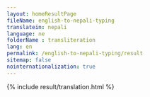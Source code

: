 ```yaml
--- 
layout: homeResultPage 
fileName: english-to-nepali-typing
translatein: nepali
language: ne
folderName : transliteration
lang: en
permalink: /english-to-nepali-typing/result
sitemap: false
nointernationalization: true
---
```

{% include result/translation.html %}

<script src="/js/result/translator.js" data-foldername="{{page.folderName}}" data-lang="{{page.lang}}"></script>